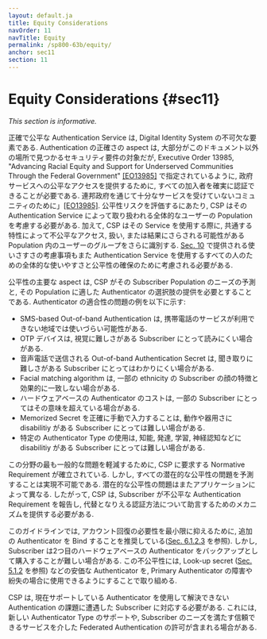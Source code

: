 ```yaml
---
layout: default.ja
title: Equity Considerations
navOrder: 11
navTitle: Equity
permalink: /sp800-63b/equity/
anchor: sec11
section: 11
---
```


# Equity Considerations {#sec11}

_This section is informative._

<!--
Accurate and equitable authentication service is an essential element of a digital identity system. While the accuracy aspects of authentication are largely the subject of the security requirements found elsewhere in this document, the ability for all subscribers to authenticate reliably is required to provide equitable access to government services as specified in Executive Order 13985, "Advancing Racial Equity and Support for Underserved Communities Through the Federal Government" [[EO13985]](references.md#ref-EO13985). In assessing equity risks, a CSP should consider the overall user population served by its authentication service. Additionally, the CSP further identifies groups of users within the population whose shared characteristic(s) can cause them to be subject to inequitable access, treatment, or outcomes when using that service. The usability considerations provided in [Sec. 10](sec10_usability.md#sec10) should also be considered to help ensure the overall usability and equity for all persons using authentication services.
-->

正確で公平な Authentication Service は, Digital Identity System の不可欠な要素である. Authentication の正確さの aspect は, 大部分がこのドキュメント以外の場所で見つかるセキュリティ要件の対象だが, Executive Order 13985, "Advancing Racial Equity and Support for Underserved Communities Through the Federal Government" [[EO13985]](references.md#ref-EO13985) で指定されているように, 政府サービスへの公平なアクセスを提供するために, すべての加入者を確実に認証できることが必要である. 連邦政府を通じて十分なサービスを受けていないコミュニティのために」[[EO13985]](references.md#ref-EO13985).  公平性リスクを評価するにあたり, CSP はその Authentication Service によって取り扱われる全体的なユーザーの Population を考慮する必要がある. 加えて, CSP はその Service を使用する際に, 共通する特性によって不公平なアクセス, 扱い, または結果にさらされる可能性がある Population 内のユーザーのグループをさらに識別する. [Sec. 10](sec10_usability.md#sec10) で提供される使いさすさの考慮事項もまた Authentication Service を使用するすべての人のための全体的な使いやすさと公平性の確保のために考慮される必要がある.

<!--
A primary aspect of equity is that the CSP needs to anticipate the needs of its subscriber population and offer authenticator options that are suitable for that population. Some examples of authenticator suitability problems are as follows:
-->

公平性の主要な aspect は, CSP がその Subscriber Population のニーズの予測と, その Population に適した Authenticator の選択肢の提供を必要とすることである. Authenticator の適合性の問題の例を以下に示す:

<!--
* SMS-based out-of-band authentication may not be usable for subscribers in rural areas where mobile phone service is not available.
* OTP devices may be difficult for subscribers with vision difficulties to read.
* Out-of-band authentication secrets sent via a voice telephone call may be difficult for subscribers with hearing difficulties to understand.
* Facial matching algorithms may less effectively match facial characteristics of subscribers of some ethnicities.
* The cost of hardware-based authenticators may be beyond the means of some subscribers.
* Accurate manual entry of memorized secrets may be difficult for subscribers with some mobility and dexterity-related physical disabilities.
* The use of certain authenticator types may be challenging for subscribers with some disabilities such as intellectual, developmental, learning, and neurocognitive difficulties.
-->

* SMS-based Out-of-band Authentication は, 携帯電話のサービスが利用できない地域では使いづらい可能性がある.
* OTP デバイスは, 視覚に難しさがある Subscriber にとって読みにくい場合がある.
* 音声電話で送信される Out-of-band Authentication Secret は, 聞き取りに難しさがある Subscriber にとってはわかりにくい場合がある.
* Facial matching algorithm は, 一部の ethnicity の Subscriber の顔の特徴と効果的に一致しない場合がある.
* ハードウェアベースの Authenticator のコストは, 一部の Subscriber にとってはその意味を超えている場合がある.
* Memorized Secret を正確に手動で入力することは, 動作や器用さに disabilitiy がある Subscriber にとっては難しい場合がある.
* 特定の Authenticator Type の使用は, 知能, 発達, 学習, 神経認知などに disabilitiy がある Subscriber にとっては難しい場合がある.

<!--
Normative requirements have been established requiring CSPs to mitigate the problems in this area that are expected to be most common. However, it is not feasible to anticipate all potential equity problems. Potential equity problems also will vary for different applications. Accordingly, CSPs need to provide mechanisms for subscribers to report inequitable authentication requirements and to advise them on potential alternative authentication strategies.
-->

この分野の最も一般的な問題を軽減するために, CSP に要求する Normative Requirement が確立されている. しかし, すべての潜在的な公平性の問題を予測することは実現不可能である. 潜在的な公平性の問題はまたアプリケーションによって異なる. したがって, CSP は, Subscriber が不公平な Authentication Requirement を報告し, 代替となりえる認証方法について助言するためのメカニズムを提供する必要がある.

<!--
This guideline recommends the binding of additional authenticators to minimize the need for account recovery (see [Sec. 6.1.2.3](sec6_lifecycle.md#replacement)). However, a subscriber might find it difficult to purchase a second hardware-based authenticator as a backup. This inequity can be addressed by making inexpensive authenticators such as look-up secrets (see [Sec. 5.1.2](sec5_authenticators.md#lookupsecrets)) available for use in the event of a primary authenticator failure or loss.
-->

このガイドラインでは, アカウント回復の必要性を最小限に抑えるために, 追加の Authenticator を Bind することを推奨している([Sec. 6.1.2.3](sec6_lifecycle.md#replacement) を参照). しかし, Subscriber は2つ目のハードウェアベースの Authenticator をバックアップとして購入することが難しい場合がある. この不公平性には, Look-up secret ([Sec. 5.1.2](sec5_authenticators.md#lookupsecrets) を参照) などの安価な Authenticator を, Primary Authenticator の障害や紛失の場合に使用できるようにすることで取り組める.

<!--
CSPs need to be responsive to subscribers that experience authentication challenges that cannot be solved using authenticators they currently support. This might involve supporting a new authenticator type or allowing federated authentication through a trusted service that meets the needs of the subscriber.
-->

CSP は, 現在サポートしている Authenticator を使用して解決できない Authentication の課題に遭遇した Subscriber に対応する必要がある. これには, 新しい Authenticator Type のサポートや, Subscriber のニーズを満たす信頼できるサービスを介した Federated Authentication の許可が含まれる場合がある.